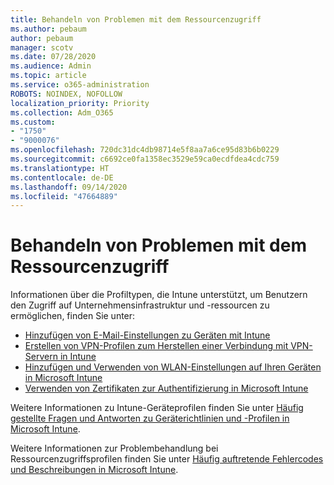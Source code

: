 ```yaml
---
title: Behandeln von Problemen mit dem Ressourcenzugriff
ms.author: pebaum
author: pebaum
manager: scotv
ms.date: 07/28/2020
ms.audience: Admin
ms.topic: article
ms.service: o365-administration
ROBOTS: NOINDEX, NOFOLLOW
localization_priority: Priority
ms.collection: Adm_O365
ms.custom:
- "1750"
- "9000076"
ms.openlocfilehash: 720dc31dc4db98714e5f8aa7a6ce95d83b6b0229
ms.sourcegitcommit: c6692ce0fa1358ec3529e59ca0ecdfdea4cdc759
ms.translationtype: HT
ms.contentlocale: de-DE
ms.lasthandoff: 09/14/2020
ms.locfileid: "47664889"
---
```

# <a name="troubleshoot-resource-access-issues"></a>Behandeln von Problemen mit dem Ressourcenzugriff

Informationen über die Profiltypen, die Intune unterstützt, um Benutzern den Zugriff auf Unternehmensinfrastruktur und -ressourcen zu ermöglichen, finden Sie unter:

- [Hinzufügen von E-Mail-Einstellungen zu Geräten mit Intune](https://docs.microsoft.com/intune/email-settings-configure)
- [Erstellen von VPN-Profilen zum Herstellen einer Verbindung mit VPN-Servern in Intune](https://docs.microsoft.com/intune/vpn-settings-configure)
- [Hinzufügen und Verwenden von WLAN-Einstellungen auf Ihren Geräten in Microsoft Intune](https://docs.microsoft.com/intune/wi-fi-settings-configure)
- [Verwenden von Zertifikaten zur Authentifizierung in Microsoft Intune](https://docs.microsoft.com/intune/certificates-configure)

Weitere Informationen zu Intune-Geräteprofilen finden Sie unter [Häufig gestellte Fragen und Antworten zu Geräterichtlinien und -Profilen in Microsoft Intune](https://docs.microsoft.com/intune/device-profile-troubleshoot).

Weitere Informationen zur Problembehandlung bei Ressourcenzugriffsprofilen finden Sie unter [Häufig auftretende Fehlercodes und Beschreibungen in Microsoft Intune](https://docs.microsoft.com/intune/troubleshoot-company-resource-access-problems).